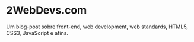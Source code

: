2WebDevs.com
============

Um blog-post sobre front-end, web development, web standards, HTML5, CSS3, JavaScript e afins.
